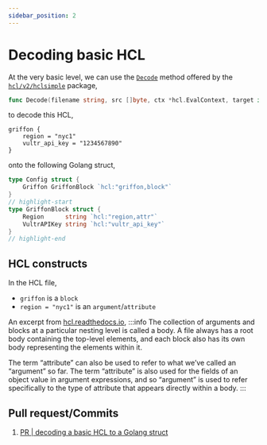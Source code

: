 ```yaml
---
sidebar_position: 2
---
```


# Decoding basic HCL

At the very basic level, we can use the [`Decode`](https://pkg.go.dev/github.com/hashicorp/hcl/v2@v2.19.1/hclsimple#Decode) method offered by the [`hcl/v2/hclsimple`](https://pkg.go.dev/github.com/hashicorp/hcl/v2@v2.19.1/hclsimple) package,
```go
func Decode(filename string, src []byte, ctx *hcl.EvalContext, target interface{}) error
```

to decode this HCL,
```hcl title="test.hcl"
griffon {
	region = "nyc1"
	vultr_api_key = "1234567890"
}
```

onto the following Golang struct,
```go title="config.go"
type Config struct {
	Griffon GriffonBlock `hcl:"griffon,block"`
}
// highlight-start
type GriffonBlock struct {
	Region      string `hcl:"region,attr"`
	VultrAPIKey string `hcl:"vultr_api_key"`
}
// highlight-end
```

## HCL constructs
In the HCL file,
* `griffon` is a `block`
* `region = "nyc1"` is an `argument`/`attribute`

An excerpt from [hcl.readthedocs.io](https://hcl.readthedocs.io/en/latest/intro.html#introduction-to-hcl),
:::info
The collection of arguments and blocks at a particular nesting level is called a body. A file always has a root body containing the top-level elements, and each block also has its own body representing the elements within it.

The term “attribute” can also be used to refer to what we’ve called an “argument” so far. The term “attribute” is also used for the fields of an object value in argument expressions, and so “argument” is used to refer specifically to the type of attribute that appears directly within a body.
:::

## Pull request/Commits
1. [PR | decoding a basic HCL to a Golang struct](https://github.com/bensooraj/griffon/pull/1/files)
